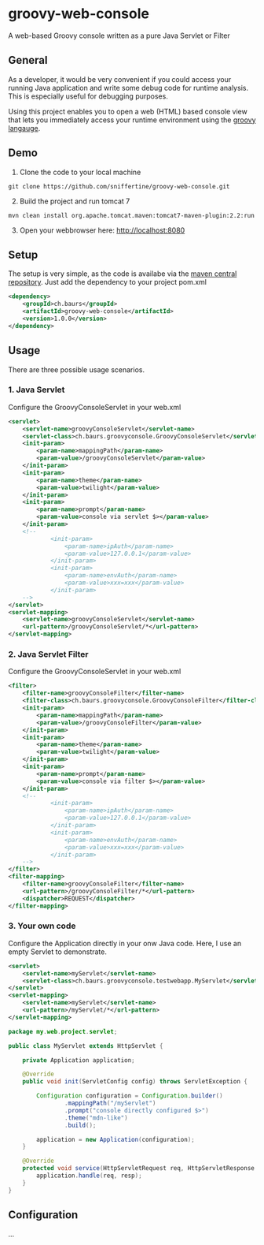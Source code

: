 # groovy-web-console
A web-based Groovy console written as a pure Java Servlet or Filter

## General
As a developer, it would be very convenient if you could access your
running Java application and write some debug code for runtime analysis.
This is especially useful for debugging purposes.

Using this project enables you to open a web (HTML) based console view
that lets you immediately access your runtime environment using
the <a href="http://groovy-lang.org" target="_blank">groovy langauge</a>.

## Demo
1. Clone the code to your local machine
```console
git clone https://github.com/sniffertine/groovy-web-console.git
```
2. Build the project and run tomcat 7
```console
mvn clean install org.apache.tomcat.maven:tomcat7-maven-plugin:2.2:run
```
3. Open your webbrowser here: <a href="http://localhost:8080" target="_blank">http://localhost:8080</a>

## Setup
The setup is very simple, as the code is availabe via the
<a href="https://mvnrepository.com/artifact/ch.baurs/groovy-web-console" target="_blank">maven central repository</a>.
Just add the dependency to your project pom.xml
```xml
<dependency>
    <groupId>ch.baurs</groupId>
    <artifactId>groovy-web-console</artifactId>
    <version>1.0.0</version>
</dependency>
```

## Usage
There are three possible usage scenarios.

### 1. Java Servlet

Configure the GroovyConsoleServlet in your web.xml

```xml
<servlet>
    <servlet-name>groovyConsoleServlet</servlet-name>
    <servlet-class>ch.baurs.groovyconsole.GroovyConsoleServlet</servlet-class>
    <init-param>
        <param-name>mappingPath</param-name>
        <param-value>/groovyConsoleServlet</param-value>
    </init-param>
    <init-param>
        <param-name>theme</param-name>
        <param-value>twilight</param-value>
    </init-param>
    <init-param>
        <param-name>prompt</param-name>
        <param-value>console via servlet $></param-value>
    </init-param>
    <!--
            <init-param>
                <param-name>ipAuth</param-name>
                <param-value>127.0.0.1</param-value>
            </init-param>
            <init-param>
                <param-name>envAuth</param-name>
                <param-value>xxx=xxx</param-value>
            </init-param>
    -->
</servlet>
<servlet-mapping>
    <servlet-name>groovyConsoleServlet</servlet-name>
    <url-pattern>/groovyConsoleServlet/*</url-pattern>
</servlet-mapping>
```

### 2. Java Servlet Filter

Configure the GroovyConsoleServlet in your web.xml

```xml
<filter>
    <filter-name>groovyConsoleFilter</filter-name>
    <filter-class>ch.baurs.groovyconsole.GroovyConsoleFilter</filter-class>
    <init-param>
        <param-name>mappingPath</param-name>
        <param-value>/groovyConsoleFilter</param-value>
    </init-param>
    <init-param>
        <param-name>theme</param-name>
        <param-value>twilight</param-value>
    </init-param>
    <init-param>
        <param-name>prompt</param-name>
        <param-value>console via filter $></param-value>
    </init-param>
    <!--
            <init-param>
                <param-name>ipAuth</param-name>
                <param-value>127.0.0.1</param-value>
            </init-param>
            <init-param>
                <param-name>envAuth</param-name>
                <param-value>xxx=xxx</param-value>
            </init-param>
    -->
</filter>
<filter-mapping>
    <filter-name>groovyConsoleFilter</filter-name>
    <url-pattern>/groovyConsoleFilter/*</url-pattern>
    <dispatcher>REQUEST</dispatcher>
</filter-mapping>
```

### 3. Your own code

Configure the Application directly in your onw Java code. Here, I use an empty Servlet to demonstrate.

```xml
<servlet>
    <servlet-name>myServlet</servlet-name>
    <servlet-class>ch.baurs.groovyconsole.testwebapp.MyServlet</servlet-class>
</servlet>
<servlet-mapping>
    <servlet-name>myServlet</servlet-name>
    <url-pattern>/myServlet/*</url-pattern>
</servlet-mapping>
```

```java
package my.web.project.servlet;

public class MyServlet extends HttpServlet {

    private Application application;

    @Override
    public void init(ServletConfig config) throws ServletException {

        Configuration configuration = Configuration.builder()
                .mappingPath("/myServlet")
                .prompt("console directly configured $>")
                .theme("mdn-like")
                .build();

        application = new Application(configuration);
    }

    @Override
    protected void service(HttpServletRequest req, HttpServletResponse resp) throws ServletException, IOException {
        application.handle(req, resp);
    }
}

```

## Configuration
...
